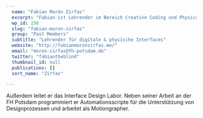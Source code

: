 ```yaml
---
  name: "Fabian Morón Zirfas"
  excerpt: "Fabian ist Lehrender im Bereich Creative Coding und Physical Computing an der Fachhochschule Potsdam."
  wp_id: 156
  slug: "fabian-moron-zirfas"
  group: "Past Members"
  subtitle: "Lehrender für digitale & physische Interfaces"
  website: "http://fabianmoronzirfas.me/"
  email: "moron-zirfas@fh-potsdam.de"
  twitter: "fabiantheblind"
  thumbnail_id: null
  publications: []
  sort_name: "Zirfas"

---
```

Außerdem leitet er das Interface Design Labor. Neben seiner Arbeit an der FH Potsdam programmiert er Automationsscripte für die Unterstützung von Designprozessen und arbeitet als Motiongrapher.
